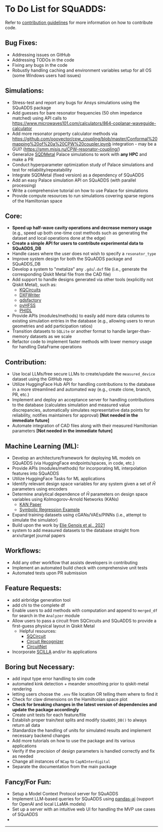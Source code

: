 # To Do List for SQuADDS:

Refer to [contribution guidelines](CONTRIBUTING.md) for more information on how to contribute code.

## Bug Fixes:

- Addressing issues on GitHub
- Addressing TODOs in the code
- Fixing any bugs in the code
- Robustly handling caching and environment variables setup for all OS (some Windows users had issues)

## Simulations:

- Stress-test and report any bugs for Ansys simulations using the SQuADDS package
- Add guesses for bare resonator frequencies (50 ohm impedance matched) using API calls to https://www.microwaves101.com/calculators/864-coplanar-waveguide-calculator
- Add more resonator property calculator methods via https://github.com/ooovector/cpw_coupling/blob/master/Conformal%20mapping%20of%20a%20CPW%20coupler.ipynb integration - may be a GUI? (https://smm.misis.ru/CPW-resonator-coupling/)
- Generalize [SQDMetal](https://github.com/sqdlab/SQDMetal) Palace simulations to work with **any HPC** and make a PR
- Conduct hyperparameter optimization study of Palace simulations and test for reliability/repeatability
- Integrate SQDMetal (fixed version) as a dependency of SQuADDS
- Add an easy Palace simulation API on SQuADDS (with parallel processing)
- Write a comprehensive tutorial on how to use Palace for simulations
- Provide compute resources to run simulations covering sparse regions of the Hamiltonian space

## Core:

- **Speed up half-wave cavity operations and decrease memory usage** (e.g., speed up both one-time cost methods such as generating the dataset and local operations done at the edge)
- **Create a simple API for users to contribute experimental data to SQuADDS_DB**
- Handle cases where the user does not wish to specify a `resonator_type`
- Improve system design for both the SQuADDS package and SQuADDS_DB
- Develop a system to "metalize" any `.gds`/`.dxf` file (i.e., generate the corresponding Qiskit Metal file from the CAD file)
- Add support to handle designs generated via other tools (explicitly not Qiskit Metal), such as:
  - [KQCircuits](https://github.com/iqm-finland/KQCircuits)
  - [DXFWriter](https://github.com/SchusterLab/maskLib)
  - [gdsfactory](https://github.com/gdsfactory/gplugins)
  - [pyHFSS](https://github.com/QW-QubitDesign/pyHFSS)
  - [PHIDL](https://github.com/amccaugh/phidl)
- Provide APIs (modules/methods) to easily add more data columns to existing simulation entries in the database (e.g., allowing users to rerun geometries and add participation ratios)
- Transition datasets to `SQLite` or another format to handle larger-than-memory datasets as we scale
- Refactor code to implement faster methods with lower memory usage for handling DataFrame operations

## Contribution:

- Use local LLMs/free secure LLMs to create/update the `measured_device` dataset using the GitHub repo
- Utilize HuggingFace Hub API for handling contributions to the database in a more streamlined and automated way (e.g., create clone, branch, PR, etc.)
- Implement and deploy an acceptance server for handling contributions to the database (calculates simulation and measured value discrepancies, automatically simulates representative data points for reliability, notifies maintainers for approval) **[Not needed in the immediate future]**
- Automate integration of CAD files along with their measured Hamiltonian parameters **[Not needed in the immediate future]**

## Machine Learning (ML):

- Develop an architecture/framework for deploying ML models on SQuADDS (via HuggingFace endpoints/spaces, in code, etc.)
- Provide APIs (modules/methods) for incorporating ML interpolation features into SQuADDS
- Utilize HuggingFace Tasks for ML applications
- Identify relevant design space variables for any system given a set of $\hat{H}$ parameters using encoders
- Determine analytical dependence of $\hat{H}$ parameters on design space variables using Kolmogorov-Arnold Networks (KANs)
  - [KAN Paper](https://arxiv.org/abs/2404.19756)
  - [Symbolic Regression Example](https://kindxiaoming.github.io/pykan/Examples/Example_4_symbolic_regression.html)
- Expand training datasets using cGANs/VAEs/PINNs (i.e., attempt to simulate the simulator)
- Build upon the work by [Elie Genois et al., 2021](https://arxiv.org/pdf/2106.13126)
- system to add measured datasets to the database straight from arxiv/target journal papers

## Workflows:

- Add any other workflow that assists developers in contributing
- Implement an automated build check with comprehensive unit tests
- Automated tests upon PR submission

## Feature Requests:

- add airbridge generation tool
- add chi to the complete df
- Enable users to add methods with computation and append to `merged_df` for search in the `Analyzer` module
- Allow users to pass a circuit from SQCircuits and SQuADDS to provide a first-guess physical layout in Qiskit Metal
  - Helpful resources:
    - [SQCircuit](https://github.com/stanfordLINQS/SQcircuit/)
    - [Circuit Recognizer](https://github.com/mahmut-aksakalli/circuit_recognizer)
    - [CircuitNet](https://github.com/aaanthonyyy/CircuitNet)
- Incorporate [SCILLA](https://github.com/aspuru-guzik-group/scilla?tab=readme-ov-file) and/or its applications

## Boring but Necessary:

- add input type error handling to sim code
- automated kink detection + meander smoothing prior to qiskit-metal rendering
- letting users choose the `.env` file location OR telling them where to find it
- Check for claw dimensions on the Hamiltonian space plot
- **Check for breaking changes in the latest version of dependencies and update the package accordingly**
- Create unit tests for each feature/file
- Establish proper train/test splits and modify `SQuADDS_DB()` to always return all data
- Standardize the handling of units for simulated results and implement necessary backend changes
- Add more tutorials on how to use the package and its various applications
- Verify if the precision of design parameters is handled correctly and fix as needed
- Change all instances of `NCap` to `CapNInterdigital`
- Separate the documentation from the main package

## Fancy/For Fun:

- Setup a Model Context Protocol server for SQuADDS
- Implement LLM-based queries for SQuADDS using [pandas-ai](https://docs.pandas-ai.com/intro) (support for OpenAI and local LLaMA models)
- Set up a server with an intuitive web UI for handling the MVP use cases of SQuADDS
- 
---
